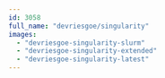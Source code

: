 ```yaml
---
id: 3058
full_name: "devriesgoe/singularity"
images: 
  - "devriesgoe-singularity-slurm"
  - "devriesgoe-singularity-extended"
  - "devriesgoe-singularity-latest"
---
```


